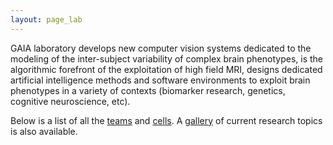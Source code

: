 ```yaml
---
layout: page_lab
---
```



<!-- Banner -->
<section id="banner">
<div class="content">
  <p>
  GAIA laboratory develops new computer vision systems dedicated to the modeling of the inter-subject variability of complex brain phenotypes, is the algorithmic forefront of the exploitation of high field MRI, designs dedicated artificial intelligence methods and software environments to exploit brain phenotypes in a variety of contexts (biomarker research, genetics, cognitive neuroscience, etc). 
  </p>
  <p>
  Below is a list of all the <a href="#teams">teams</a> and <a href="#cells">cells</a>. A <a href="#gallery">gallery</a> of current research topics is also available.
  </p>
</div>
<span class="image object">
  <img src="{{site.url}}{{site.baseurl}}/images/banner.png" alt="" />
</span>
</section>

